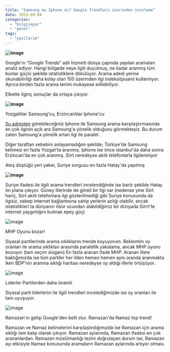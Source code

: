 ```yaml
---
title: "Samsung mu Iphone mi? Google Trendleri üzerinden inceleme"
date: 2013-09-04
categories: 
  - "bilgisayar"
  - "genel"
tags: 
  - "yazilarim"
---
```


  

**![image](/images/IK0dFF5jAmAmpoLi4SWowgpgI3_YWR8iCuWFHs4NfNO3lvMUHSCaD95URnXqAMRKQ0qzg19z09Awu3hrCPj-qeuSWTl9U5tRuw3Ass35-S7ErWM_K97jfYSzv7kaYqB3Adk)**

Google'ın “Google Trends” adlı hizmeti dünya çapında yapılan aramaları analiz ediyor. Hangi bölgede neye ilgili duyulmuş, ne kadar aranmış tüm bunlar güçlü şekilde istatistiklere dökülüyor. Arama adedi yerine okunabilirliği daha kolay olan 100 üzerinden ilgi indeksi(puanı) kullanılıyor. Ayrıca birden fazla arama terimi mukayese edilebiliyor. 

Elbette ilginç sonuçlar da ortaya çıkıyor.

  

  

  

**![image](/images/kapBI4XrrI5_Ja5abhIwMUgc7NQ_Q4TBY9QcJwuB726pOh4Ha_ham66ChVDt7_dBQl2GFV9WHClyUgjFAKcoY15h7ZXDMqmXoVmRVyIpg3XxHitqW8AQXaAriskXRKyxqO4)**

  

Yozgatlılar Samsung'cu, Erzincanlılar Iphone'cu

[Şu adresten](https://www.google.com.tr/trends/explore#q=Samsung%2C%20%20Iphone%2C%20&geo=TR&cmpt=q) görebileceğiniz Iphone ile Samsung arama karşılaştırmasında en çok ilginin açık ara Samsung'a yönelik olduğunu görmekteyiz. Bu durum zaten Samsung'a yönelik artan ilgi ile paralel.

Diğer taraftan sebebini anlayamadığım şekilde; Türkiye'de Samsung kelimesi en fazla Yozgat'ta aranmış. Iphone ise önce istanbul'da daha sonra Erzincan'da en çok aranmış. Siirt neredeyse akıllı telefonlarla ilgilenmiyor

  

Ateş düştüğü yeri yakar, Suriye sorgusu en fazla Hatay'da yapılmış

  

  

  

**![image](/images/UxMZTDaq4SlRdwThDn6jcF-sfiS1UkoEUNbxkU46rsMccrf3aX6E5wKyXd6471G98NbR0zpGQqTaN3jW6luC-SR34YqeCoYSIp_akJxWxpp43_6Gvv7s9VcxwwZ0uw92W9s)**

  

Suriye ifadesi ile ilgili arama trendleri incelendiğinde ise bariz şekilde Hatay ön plana çıkıyor. Güney illerinde de göreli bir ilgi var (nedense yine Siirt hariç, Siirt akıllı telefonlara ilgi gösterilmediği gibi Suriye konusunda da ilgisiz, sebep internet bağlantısına sahip yerlerin azlığı olabilir, ancak istatistikleri ta dünyanın öbür ucundan alabildiğimiz bir dünyada Siirrt'te internet yaygınlığını bulmak epey güç) 

  

  

  

![image](/images/iDQ2aWmx5vAuI0EE2PXSKYYPnFDtV41QNL_hT2K7Y1xEQKLbWRwG_WDjA6cxrY3Aqg-XNeXwYYRgYKNROq8J5yXHub5G7fIRZDwcfgB4JusRidkKftEmunb1WqvJ0zpqRQY)

MHP Oyunu bozar!

  

Siyasal partilerinde arama sıklıklarını trende koyuyorum. Beklentim oy oranları ile arama sıklıkları arasında paralellik yakalama, ancak MHP oyunu bozuyor (tam seçim sloganı) En fazla aranan ifade MHP. Aranan illere baktığımızda ise tüm partiler her ilden hemen hemen aynı oranda aranmakta iken BDP'nin aranma sıklığı haritası neredeyse oy aldığı illerle örtüşüyor.

  

  

  

  

![image](/images/vncugjC3YqfGqSv5fajdSK6m8I-B8bofUqgF8H8YIxbB6DAR9rs5OHAPILAPkE5e7_lV1AwQWPa0rTZF3ab7cy-tobdGJmk_VjAAPpkmVtakXg1pJIOTcpRGq7ynGUxMRUQ)

  

  

Liderler Partilerden daha önemli

Siyasal parti liderlerini ile ilgili trendleri incelediğimizde ise oy oranları ile tam uyuşuyor.

  

  

  

  

  

![image](/images/0X3BZ7zmimnEhP22dZUSywFZeV-ItnRqVIptHbKA_-SdufyKYEvBM2oRskgYLnqJy3DNdu9fJaQ9-5a4kyDsSSR5Moct3ZkcGlnwaA_T0q4DzDJEDXywVIxd2KFTOZrMREo)

  

Ramazan'ın gelişi Google'den belli olur. Ramazan'da Namaz top trend!

Ramazan ve Namaz kelimelerini karşılaştırdığımızda ise Ramazan için arama sıklığı tam kalıp olarak çıkıyor. Ramazan aylarında, Ramazan ifadesi en çok arananlardan. Ramazan müslümanlığı tezini doğrulayan durum ise, Ramazan ayı etkisiyle Namaz konusunda aramaların Ramazan aylarında artıyor olması.
